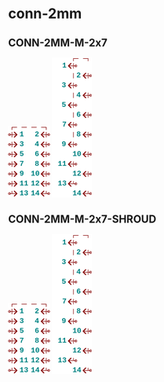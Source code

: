 # conn-2mm

## CONN-2MM-M-2x7
![CONN-2MM-M-2x7__1__1](/images/conn-2mm__CONN-2MM-M-2x7__1__1.png?raw=true) 
![CONN-2MM-M-2x7__1__2](/images/conn-2mm__CONN-2MM-M-2x7__1__2.png?raw=true) 

## CONN-2MM-M-2x7-SHROUD
![CONN-2MM-M-2x7-SHROUD__1__1](/images/conn-2mm__CONN-2MM-M-2x7__1__1.png?raw=true) 
![CONN-2MM-M-2x7-SHROUD__1__2](/images/conn-2mm__CONN-2MM-M-2x7__1__2.png?raw=true) 

